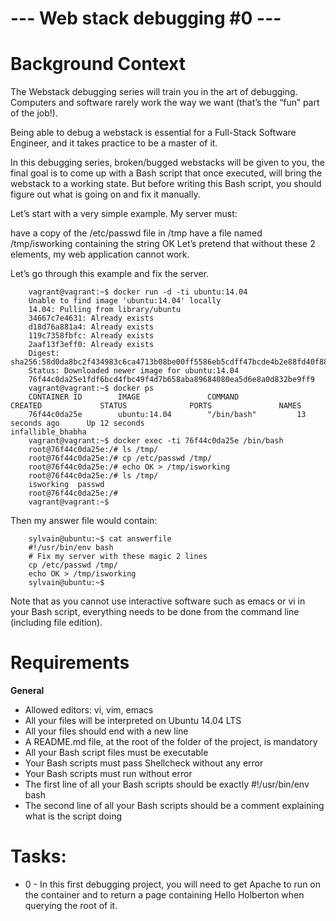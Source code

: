 # --- Web stack debugging #0 ---

# Background Context
The Webstack debugging series will train you in the art of debugging. Computers and software rarely work the way we want (that’s the “fun” part of the job!).

Being able to debug a webstack is essential for a Full-Stack Software Engineer, and it takes practice to be a master of it.

In this debugging series, broken/bugged webstacks will be given to you, the final goal is to come up with a Bash script that once executed, will bring the webstack to a working state. But before writing this Bash script, you should figure out what is going on and fix it manually.

Let’s start with a very simple example. My server must:

have a copy of the /etc/passwd file in /tmp
have a file named /tmp/isworking containing the string OK
Let’s pretend that without these 2 elements, my web application cannot work.

Let’s go through this example and fix the server.

        vagrant@vagrant:~$ docker run -d -ti ubuntu:14.04
        Unable to find image 'ubuntu:14.04' locally
        14.04: Pulling from library/ubuntu
        34667c7e4631: Already exists
        d18d76a881a4: Already exists
        119c7358fbfc: Already exists
        2aaf13f3eff0: Already exists
        Digest: sha256:58d0da8bc2f434983c6ca4713b08be00ff5586eb5cdff47bcde4b2e88fd40f88
        Status: Downloaded newer image for ubuntu:14.04
        76f44c0da25e1fdf6bcd4fbc49f4d7b658aba89684080ea5d6e8a0d832be9ff9
        vagrant@vagrant:~$ docker ps
        CONTAINER ID        IMAGE               COMMAND             CREATED             STATUS              PORTS               NAMES
        76f44c0da25e        ubuntu:14.04        "/bin/bash"         13 seconds ago      Up 12 seconds                           infallible_bhabha
        vagrant@vagrant:~$ docker exec -ti 76f44c0da25e /bin/bash
        root@76f44c0da25e:/# ls /tmp/
        root@76f44c0da25e:/# cp /etc/passwd /tmp/
        root@76f44c0da25e:/# echo OK > /tmp/isworking
        root@76f44c0da25e:/# ls /tmp/
        isworking  passwd
        root@76f44c0da25e:/#
        vagrant@vagrant:~$

Then my answer file would contain:

        sylvain@ubuntu:~$ cat answerfile
        #!/usr/bin/env bash
        # Fix my server with these magic 2 lines
        cp /etc/passwd /tmp/
        echo OK > /tmp/isworking
        sylvain@ubuntu:~$

Note that as you cannot use interactive software such as emacs or vi in your Bash script, everything needs to be done from the command line (including file edition).

# Requirements

**General**
   - Allowed editors: vi, vim, emacs
   - All your files will be interpreted on Ubuntu 14.04 LTS
   - All your files should end with a new line
   - A README.md file, at the root of the folder of the project, is mandatory
   - All your Bash script files must be executable
   - Your Bash scripts must pass Shellcheck without any error
   - Your Bash scripts must run without error
   - The first line of all your Bash scripts should be exactly #!/usr/bin/env bash
   - The second line of all your Bash scripts should be a comment explaining what is the script doing

# Tasks:
   - 0 - In this first debugging project, you will need to get Apache to run on the container and to return a page containing Hello Holberton when querying the root of it.
